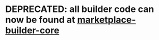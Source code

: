 # DEPRECATED: all builder code can now be found at [marketplace-builder-core](https://github.com/EspressoSystems/marketplace-builder-core)

